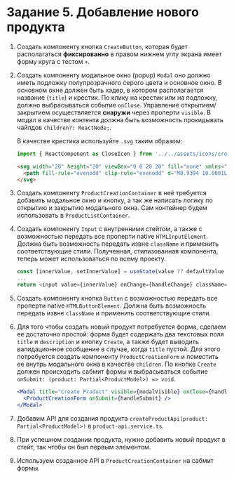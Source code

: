 # Задание 5. Добавление нового продукта

1. Создать компоненту кнопка `CreateButton`, которая будет располагаться **фиксированно** в правом нижнем углу экрана имеет форму круга с тестом `+`.

2. Создать компоненту модальное окно (popup) `Modal` оно должно иметь подложку полупрозрачного серого цвета и основное окно. В основном окне должен быть хэдер, в котором располагается название (`title`) и крестик. По клику на крестик или на подложку, должно выбрасываться событие `onClose`. Управление открытием/закрытием осуществляется **снаружи** через проперти `visible`. В модал в качестве контента должна быть возможность прокидывать чайлдов `children?: ReactNode;`.

    В качестве крестика используйте `.svg` таким образом:

    ```ts
    import { ReactComponent as CloseIcon } from '../../assets/icons/cross.svg';
    ```

    ```html
    <svg width="20" height="20" viewBox="0 0 20 20" fill="none" xmlns="http://www.w3.org/2000/svg">
      <path fill-rule="evenodd" clip-rule="evenodd" d="M8.9394 10.0001L2.46973 3.53039L3.53039 2.46973L10.0001 8.9394L16.4697 2.46973L17.5304 3.53039L11.0607 10.0001L17.5304 16.4697L16.4697 17.5304L10.0001 11.0607L3.53039 17.5304L2.46973 16.4697L8.9394 10.0001Z" />
    </svg>
    ```

3. Создать компоненту `ProductCreationContainer` в неё требуется добавить модальное окно и кнопку, а так же написать логику по открытию и закрытию модального окна. Сам контейнер будем использовать в `ProductListContainer`.

4. Создать компоненту `Input` с внутренними стейтом, а также c возможностью передать все проперти native `HTMLInputElement`. Должна быть возможность передать извне `className` и применить соответствующие стили. Полученная, стилизованная компонента, теперь может использоваться по всему проекту.

    ```typescript jsx
    const [innerValue, setInnerValue] = useState(value ?? defaultValue ?? '');
    ...
    return <input value={innerValue} onChange={handleChange} className={innerClassName} {...rest} />
    ```

5. Создать компоненту кнопка `Button` c возможностью передать все проперти native `HTMLButtonElement`. Должна быть возможность передать извне `className` и применить соответствующие стили.

6. Для того чтобы создать новый продукт потребуется форма, сделаем ее достаточно простой: форма будет содержать два текстовых поля `title` и `description` и кнопку `Create`, а также будет выводить валидационное сообщение в случае, когда `title` пустой. Для этого потребуется создать компоненту `ProductCreationForm` и поместить ее внутрь модального окна в качестве `children`. По кнопке `Create` должен происходить сабмит формы и выбрасываться событие `onSubmit: (product: Partial<ProductModel>) => void`.

    ```jsx
    <Modal title="Create Product" visible={modalVisible} onClose={handleModalClose}>
      <ProductCreationForm onSubmit={handleSubmit} />
    </Modal>
    ```

7. Добавим API для создания продукта `createProductApi(product: Partial<ProductModel>)` в `product-api.service.ts`.

8. При успешном создании продукта, нужно добавить новый продукт в стейт, так чтобы он был первым элементом.

9. Используем созданное API в `ProductCreationContainer` на сабмит формы.
